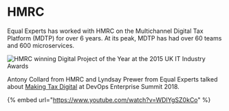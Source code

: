 # HMRC

Equal Experts has worked with HMRC on the Multichannel Digital Tax Platform \(MDTP\) for over 6 years. At its peak, MDTP has had over 60 teams and 600 microservices.

![HMRC winning Digital Project of the Year at the 2015 UK IT Industry Awards](https://lh6.googleusercontent.com/7QRau-VBf4F4scXmfYIhuH4AeNr-AwjpxXFXPOOASZkyAv8JsPUUDkNeXeyVM7ZbFSuCWTqzF_MWdNHOuOIUQJp_lTWQvG8QinJiJ5ECfaLKTu4uGJLTjVgT5PXWy2c0SwhaGSBe)

Antony Collard from HMRC and Lyndsay Prewer from Equal Experts talked about [Making Tax Digital](https://www.youtube.com/watch?v=WDIYgSZ0kCo) at DevOps Enterprise Summit 2018.

{% embed url="https://www.youtube.com/watch?v=WDIYgSZ0kCo" %}







